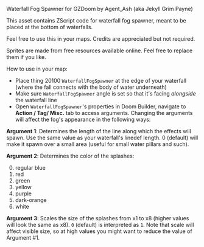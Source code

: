 Waterfall Fog Spawner for GZDoom by Agent_Ash (aka Jekyll Grim Payne)

This asset contains ZScript code for waterfall fog spawner, meant to be placed at the bottom of waterfalls.

Feel free to use this in your maps. Credits are appreciated but not required.

Sprites are made from free resources available online. Feel free to replace them if you like.

How to use in your map:

- Place thing 20100 `WaterfallFogSpawner` at the edge of your waterfall (where the fall connects with the body of water underneath)
- Make sure `WaterfallFogSpawner` angle is set so that it's facing *alongside* the waterfall line
- Open `WaterfallFogSpawner`'s properties in Doom Builder, navigate to **Action / Tag/ Misc.** tab to access arguments. Changing the arguments will affect the fog's appearance in the following ways:

**Argument 1**: Determines the length of the line along which the effects will spawn. Use the same value as your waterfall's linedef length. 0 (default) will make it spawn over a small area (useful for small water pillars and such).

**Argument 2**: Determines the color of the splashes:

0. regular blue
1. red
2. green
3. yellow
4. purple
5. dark-orange
6. white

**Argument 3**: Scales the size of the splashes from x1 to x8 (higher values will look the same as x8). `0` (default) is interpreted as `1`. Note that scale will affect visible size, so at high values you might want to reduce the value of Argument #1.
